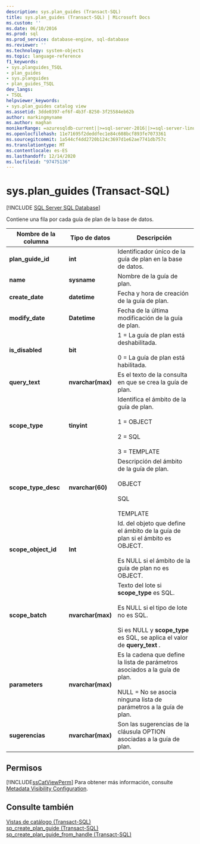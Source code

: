 ```yaml
---
description: sys.plan_guides (Transact-SQL)
title: sys.plan_guides (Transact-SQL) | Microsoft Docs
ms.custom: ''
ms.date: 06/10/2016
ms.prod: sql
ms.prod_service: database-engine, sql-database
ms.reviewer: ''
ms.technology: system-objects
ms.topic: language-reference
f1_keywords:
- sys.planguides_TSQL
- plan_guides
- sys.planguides
- plan_guides_TSQL
dev_langs:
- TSQL
helpviewer_keywords:
- sys.plan_guides catalog view
ms.assetid: 3dde0397-ef6f-4b3f-8250-3f25584eb62b
author: markingmyname
ms.author: maghan
monikerRange: =azuresqldb-current||>=sql-server-2016||>=sql-server-linux-2017||=azuresqldb-mi-current
ms.openlocfilehash: 11e71695f2deddfec1e84c608bcf893fe7073361
ms.sourcegitcommit: 1a544cf4dd2720b124c3697d1e62ae7741db757c
ms.translationtype: MT
ms.contentlocale: es-ES
ms.lasthandoff: 12/14/2020
ms.locfileid: "97475136"
---
```

# <a name="sysplan_guides-transact-sql"></a>sys.plan_guides (Transact-SQL)
[!INCLUDE [SQL Server SQL Database](../../includes/applies-to-version/sql-asdb.md)]

  Contiene una fila por cada guía de plan de la base de datos.  
  
|Nombre de la columna|Tipo de datos|Descripción|  
|-----------------|---------------|-----------------|  
|**plan_guide_id**|**int**|Identificador único de la guía de plan en la base de datos.|  
|**name**|**sysname**|Nombre de la guía de plan.|  
|**create_date**|**datetime**|Fecha y hora de creación de la guía de plan.|  
|**modify_date**|**Datetime**|Fecha de la última modificación de la guía de plan.|  
|**is_disabled**|**bit**|1 = La guía de plan está deshabilitada.<br /><br /> 0 = La guía de plan está habilitada.|  
|**query_text**|**nvarchar(max)**|Es el texto de la consulta en que se crea la guía de plan.|  
|**scope_type**|**tinyint**|Identifica el ámbito de la guía de plan.<br /><br /> 1 = OBJECT<br /><br /> 2 = SQL<br /><br /> 3 = TEMPLATE|  
|**scope_type_desc**|**nvarchar(60)**|Descripción del ámbito de la guía de plan.<br /><br /> OBJECT<br /><br /> SQL<br /><br /> TEMPLATE|  
|**scope_object_id**|**Int**|Id. del objeto que define el ámbito de la guía de plan si el ámbito es OBJECT.<br /><br /> Es NULL si el ámbito de la guía de plan no es OBJECT.|  
|**scope_batch**|**nvarchar(max)**|Texto del lote si **scope_type** es SQL.<br /><br /> Es NULL si el tipo de lote no es SQL.<br /><br /> Si es NULL y **scope_type** es SQL, se aplica el valor de **query_text** .|  
|**parameters**|**nvarchar(max)**|Es la cadena que define la lista de parámetros asociados a la guía de plan.<br /><br /> NULL = No se asocia ninguna lista de parámetros a la guía de plan.|  
|**sugerencias**|**nvarchar(max)**|Son las sugerencias de la cláusula OPTION asociadas a la guía de plan.|  
  
## <a name="permissions"></a>Permisos  
 [!INCLUDE[ssCatViewPerm](../../includes/sscatviewperm-md.md)] Para obtener más información, consulte [Metadata Visibility Configuration](../../relational-databases/security/metadata-visibility-configuration.md).  
  
## <a name="see-also"></a>Consulte también  
 [Vistas de catálogo &#40;Transact-SQL&#41;](../../relational-databases/system-catalog-views/catalog-views-transact-sql.md)   
 [sp_create_plan_guide &#40;Transact-SQL&#41;](../../relational-databases/system-stored-procedures/sp-create-plan-guide-transact-sql.md)   
 [sp_create_plan_guide_from_handle &#40;Transact-SQL&#41;](../../relational-databases/system-stored-procedures/sp-create-plan-guide-from-handle-transact-sql.md)  
  
  

